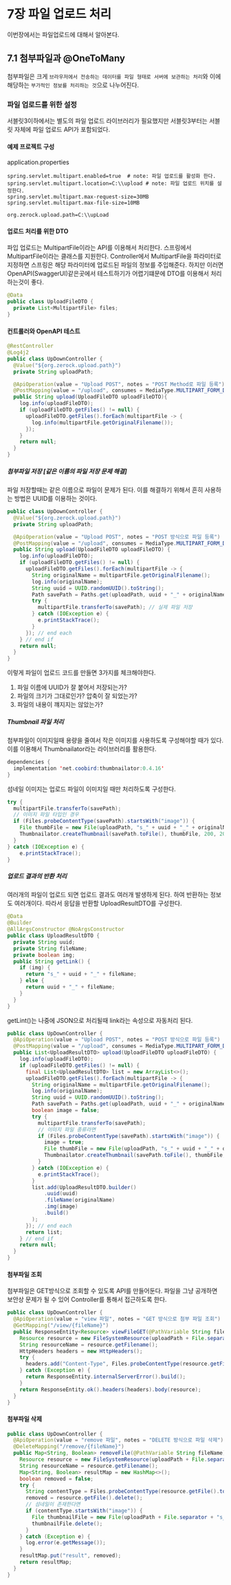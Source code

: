 # 7장 파일 업로드 처리
이번장에서는 파일업로드에 대해서 알아본다.

## 7.1 첨부파일과 @OneToMany

첨부파일은 크게 `브라우저에서 전송하는 데이터를 파일 형태로 서버에 보관하는 처리`와 이에 해당하는 `부가적인 정보를 처리하는 것`으로 나누어진다.

### 파일 업로드를 위한 설정

서블릿3이하에서는 별도의 파일 업로드 라이브러리가 필요했지만 서블릿3부터는 서블릿 자체에 파일 업로드 API가 포함되었다.

#### 예제 프로젝트 구성

application.properties

```properties
spring.servlet.multipart.enabled=true  # note: 파일 업로드를 활성화 한다.
spring.servlet.multipart.location=C:\\upload # note: 파일 업로드 위치를 설정한다.
spring.servlet.multipart.max-request-size=30MB
spring.servlet.multipart.max-file-size=10MB

org.zerock.upload.path=C:\\upLoad
```

#### 업로드 처리를 위한 DTO

파입 업로드는 MultipartFile이라는 API를 이용해서 처리한다.
스프링에서 MultipartFile이라는 클래스를 지원한다.
Controller에서 MultipartFile을 파라미터로 지정하면 스프링은 해당 파라미터에 업로드된 파일의 정보를 주입해준다.
하지만 이러면 OpenAPI(SwaggerUI)같은곳에서 테스트하기가 어렵기떄문에 DTO를 이용해서 처리하는것이 좋다.

```java
@Data
public class UploadFileDTO {
  private List<MultipartFile> files;
}
```

#### 컨트롤러와 OpenAPI 테스트

```java
@RestController
@Log4j2
public class UpDownController {
  @Value("${org.zerock.upload.path}") 
  private String uploadPath; 

  @ApiOperation(value = "Upload POST", notes = "POST Method로 파일 등록") 
  @PostMapping(value = "/upload", consumes = MediaType.MULTIPART_FORM_DATA_VALUE)
  public String upload(UploadFileDTO uploadFileDTO){
    log.info(uploadFileDTO);
    if (uploadFileDTO.getFiles() != null) {
      uploadFileDTO.getFiles().forEach(multipartFile -> {
        log.info(multipartFile.getOriginalFilename());
      }); 
    }
    return null;
  }
}
```

##### 첨부파일 저장 [같은 이름의 파일 저장 문제 해결]

파일 저장할때는 같은 이름으로 파일이 문제가 된다.
이를 해결하기 위해서 흔히 사용하는 방법은 UUID를 이용하는 것이다.

```java
public class UpDownController {
  @Value("${org.zerock.upload.path}")
  private String uploadPath;

  @ApiOperation(value = "Upload POST", notes = "POST 방식으로 파일 등록")
  @PostMapping(value = "/upload", consumes = MediaType.MULTIPART_FORM_DATA_VALUE)
  public String upload(UploadFileDTO uploadFileDTO) {
    log.info(uploadFileDTO);
    if (uploadFileDTO.getFiles() != null) {
      uploadFileDTO.getFiles().forEach(multipartFile -> {
        String originalName = multipartFile.getOriginalFilename();
        log.info(originalName);
        String uuid = UUID.randomUUID().toString();
        Path savePath = Paths.get(uploadPath, uuid + "_" + originalName);
        try {
          multipartFile.transferTo(savePath); // 실제 파일 저장
        } catch (IOException e) {
          e.printStackTrace();
        }
      }); // end each
    } // end if
    return null;
  }
}
```
이렇게 파일이 업로드 코드를 만들면 3가지를 체크해야한다.
1. 파일 이름에 UUID가 잘 붙어서 저장되는가?
2. 파일의 크기가 그대로인가? 압축이 잘 되었는가?
3. 파일의 내용이 꺠지지는 않았는가?
 
##### Thumbnail 파일 처리

첨부파일이 이미지일때 용량을 줄여서 작은 이미지를 사용하도록 구성해야할 때가 있다.
이를 이용해서 Thumbnailator라는 라이브러리를 활용한다. 

```java
dependencies {
  implementation 'net.coobird:thumbnailator:0.4.16'
}
```
섬네일 이미지는 업로드 파일이 이미지일 때만 처리하도록 구성한다.
```java
try {
  multipartFile.transferTo(savePath);
  // 이미지 파일 타입인 경우
  if (Files.probeContentType(savePath).startsWith("image")) {
    File thumbFile = new File(uploadPath, "s_" + uuid + "_" + originalName);
    Thumbnailator.createThumbnail(savePath.toFile(), thumbFile, 200, 200);
  }
} catch (IOException e) {
    e.printStackTrace();
}
```

##### 업로드 결과의 반환 처리

여러개의 파일이 업로드 되면 업로드 결과도 여러개 발생하게 된다.
하여 반환하는 정보도 여러개이다. 따라서 응답을 반환할 UploadResultDTO를 구성한다.

```java
@Data
@Builder
@AllArgsConstructor @NoArgsConstructor
public class UploadResultDTO {
  private String uuid;
  private String fileName;
  private boolean img;
  public String getLink() {
    if (img) {
      return "s_" + uuid + "_" + fileName;
    } else {
      return uuid + "_" + fileName;
    }
  }
}
```
getLint()는 나중에 JSON으로 처리될때 link라는 속성으로 자동처리 된다.

```java
public class UpDownController {
  @ApiOperation(value = "Upload POST", notes = "POST 방식으로 파일 등록")
  @PostMapping(value = "/upload", consumes = MediaType.MULTIPART_FORM_DATA_VALUE)
  public List<UploadResultDTO> upload(UploadFileDTO uploadFileDTO) {
    log.info(uploadFileDTO);
    if (uploadFileDTO.getFiles() != null) {
      final List<UploadResultDTO> list = new ArrayList<>();
      uploadFileDTO.getFiles().forEach(multipartFile -> {
        String originalName = multipartFile.getOriginalFilename();
        log.info(originalName);
        String uuid = UUID.randomUUID().toString();
        Path savePath = Paths.get(uploadPath, uuid + "_" + originalName);
        boolean image = false;
        try {
          multipartFile.transferTo(savePath);
          // 이미지 파일 종류라면
          if (Files.probeContentType(savePath).startsWith("image")) {
            image = true;
            File thumbFile = new File(uploadPath, "s_" + uuid + "_" + originalName);
            Thumbnailator.createThumbnail(savePath.toFile(), thumbFile, 200, 200);
          }
        } catch (IOException e) {
          e.printStackTrace();
        }
        list.add(UploadResultDTO.builder()
            .uuid(uuid)
            .fileName(originalName)
            .img(image)
            .build()
        );
      }); // end each
      return list;
    } // end if
    return null;
  }
}
```

#### 첨부파일 조회
첨부파일은 GET방식으로 조회할 수 있도록 API를 만들어둔다. 파일을 그냥 공개하면 보안상 문제가 될 수 있어 Controller를 통해서 접근하도록 한다.

```java
public class UpDownController {
  @ApiOperation(value = "view 파일", notes = "GET 방식으로 첨부 파일 조회")
  @GetMapping("/view/{fileName}")
  public ResponseEntity<Resource> viewFileGET(@PathVariable String fileName) {
    Resource resource = new FileSystemResource(uploadPath + File.separator + fileName);
    String resourceName = resource.getFilename();
    HttpHeaders headers = new HttpHeaders();
    try {
      headers.add("Content-Type", Files.probeContentType(resource.getFile().toPath()));
    } catch (Exception e) {
      return ResponseEntity.internalServerError().build();
    }
    return ResponseEntity.ok().headers(headers).body(resource);
  }
}
```

#### 첨부파일 삭제

```java
public class UpDownController {
  @ApiOperation(value = "remove 파일", notes = "DELETE 방식으로 파일 삭제")
  @DeleteMapping("/remove/{fileName}")
  public Map<String, Boolean> removeFile(@PathVariable String fileName) {
    Resource resource = new FileSystemResource(uploadPath + File.separator + fileName);
    String resourceName = resource.getFilename();
    Map<String, Boolean> resultMap = new HashMap<>();
    boolean removed = false;
    try {
      String contentType = Files.probeContentType(resource.getFile().toPath());
      removed = resource.getFile().delete();
      // 섬네일이 존재한다면
      if (contentType.startsWith("image")) {
        File thumbnailFile = new File(uploadPath + File.separator + "s_" + resourceName);
        thumbnailFile.delete();
      }
    } catch (Exception e) {
      log.error(e.getMessage());
    }
    resultMap.put("result", removed);
    return resultMap;
  }
}
```

